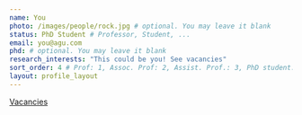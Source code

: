 ```yaml
---
name: You
photo: /images/people/rock.jpg # optional. You may leave it blank 
status: PhD Student # Professor, Student, ... 
email: you@agu.com
phd: # optional. You may leave it blank
research_interests: "This could be you! See vacancies"
sort_order: 4 # Prof: 1, Assoc. Prof: 2, Assist. Prof.: 3, PhD student: 4, MSc student: 5, Undergrad student: 6
layout: profile_layout
---
```

[Vacancies](/vacancies/)

